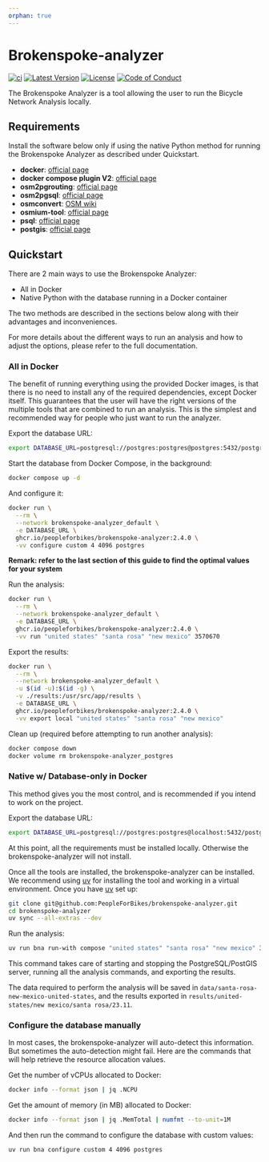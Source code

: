```yaml
---
orphan: true
---
```


# Brokenspoke-analyzer

[![ci](https://github.com/PeopleForBikes/brokenspoke-analyzer/actions/workflows/ci.yaml/badge.svg)](https://github.com/PeopleForBikes/brokenspoke-analyzer/actions/workflows/ci.yaml)
[![Latest Version](https://img.shields.io/github/v/tag/PeopleForBikes/brokenspoke-analyzer?sort=semver&label=version)](https://github.com/PeopleForBikes/brokenspoke-analyzer/)
[![License](https://img.shields.io/badge/license-mit-blue.svg)](https://github.com/PeopleForBikes/brokenspoke-analyzer/blob/main/LICENSE)
[![Code of Conduct](https://img.shields.io/badge/code_of_conduct-🌐-ff69b4.svg?logoColor=white)](https://github.com/PeopleForBikes/brokenspoke-analyzer/blob/main/code-of-conduct.md)

The Brokenspoke Analyzer is a tool allowing the user to run the Bicycle Network
Analysis locally.

## Requirements

Install the software below only if using the native Python method for running
the Brokenspoke Analyzer as described under Quickstart.

- **docker**: [official page](https://www.docker.com/get-started/)
- **docker compose plugin V2**:
  [official page](https://docs.docker.com/compose/install/linux/)
- **osm2pgrouting**:
  [official page](https://pgrouting.org/docs/tools/osm2pgrouting.html#)
- **osm2pgsql**: [official page](https://osm2pgsql.org/doc/install.html)
- **osmconvert**: [OSM wiki](https://wiki.openstreetmap.org/wiki/Osmconvert)
- **osmium-tool**: [official page](https://osmcode.org/osmium-tool/)
- **psql**:
  [official page](https://www.postgresql.org/docs/current/app-psql.html)
- **postgis**:
  [official page](https://postgis.net/documentation/getting_started/#installing-postgis)

## Quickstart

There are 2 main ways to use the Brokenspoke Analyzer:

- All in Docker
- Native Python with the database running in a Docker container

The two methods are described in the sections below along with their advantages
and inconveniences.

For more details about the different ways to run an analysis and how to adjust
the options, please refer to the full documentation.

### All in Docker

The benefit of running everything using the provided Docker images, is that
there is no need to install any of the required dependencies, except Docker
itself. This guarantees that the user will have the right versions of the
multiple tools that are combined to run an analysis. This is the simplest and
recommended way for people who just want to run the analyzer.

Export the database URL:

```bash
export DATABASE_URL=postgresql://postgres:postgres@postgres:5432/postgres
```

Start the database from Docker Compose, in the background:

```bash
docker compose up -d
```

And configure it:

```bash
docker run \
  --rm \
  --network brokenspoke-analyzer_default \
  -e DATABASE_URL \
  ghcr.io/peopleforbikes/brokenspoke-analyzer:2.4.0 \
  -vv configure custom 4 4096 postgres
```

**Remark: refer to the last section of this guide to find the optimal values for
your system**

Run the analysis:

```bash
docker run \
  --rm \
  --network brokenspoke-analyzer_default \
  -e DATABASE_URL \
  ghcr.io/peopleforbikes/brokenspoke-analyzer:2.4.0 \
  -vv run "united states" "santa rosa" "new mexico" 3570670
```

Export the results:

```bash
docker run \
  --rm \
  --network brokenspoke-analyzer_default \
  -u $(id -u):$(id -g) \
  -v ./results:/usr/src/app/results \
  -e DATABASE_URL \
  ghcr.io/peopleforbikes/brokenspoke-analyzer:2.4.0 \
  -vv export local "united states" "santa rosa" "new mexico"
```

Clean up (required before attempting to run another analysis):

```bash
docker compose down
docker volume rm brokenspoke-analyzer_postgres
```

### Native w/ Database-only in Docker

This method gives you the most control, and is recommended if you intend to work
on the project.

Export the database URL:

```bash
export DATABASE_URL=postgresql://postgres:postgres@localhost:5432/postgres
```

At this point, all the requirements must be installed locally. Otherwise the
brokenspoke-analyzer will not install.

Once all the tools are installed, the brokenspoke-analyzer can be installed. We
recommend using [uv] for installing the tool and working in a virtual
environment. Once you have [uv] set up:

```bash
git clone git@github.com:PeopleForBikes/brokenspoke-analyzer.git
cd brokenspoke-analyzer
uv sync --all-extras --dev
```

Run the analysis:

```bash
uv run bna run-with compose "united states" "santa rosa" "new mexico" 3570670
```

This command takes care of starting and stopping the PostgreSQL/PostGIS server,
running all the analysis commands, and exporting the results.

The data required to perform the analysis will be saved in
`data/santa-rosa-new-mexico-united-states`, and the results exported in
`results/united-states/new mexico/santa rosa/23.11`.

### Configure the database manually

In most cases, the brokenspoke-analyzer will auto-detect this information. But
sometimes the auto-detection might fail. Here are the commands that will help
retrieve the resource allocation values.

Get the number of vCPUs allocated to Docker:

```bash
docker info --format json | jq .NCPU
```

Get the amount of memory (in MB) allocated to Docker:

```bash
docker info --format json | jq .MemTotal | numfmt --to-unit=1M
```

And then run the command to configure the database with custom values:

```bash
uv run bna configure custom 4 4096 postgres
```

[uv]: https://docs.astral.sh/uv
